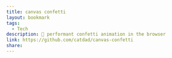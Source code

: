 ```yaml
---
title: canvas confetti
layout: bookmark
tags:
  - Tech
description: 🎉 performant confetti animation in the browser
link: https://github.com/catdad/canvas-confetti
share:
---
```


